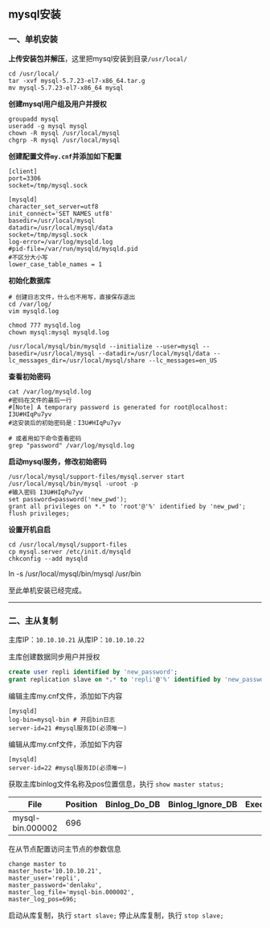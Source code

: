 ## mysql安装

### 一、单机安装

**上传安装包并解压**，这里把mysql安装到目录`/usr/local/`

```shell
cd /usr/local/
tar -xvf mysql-5.7.23-el7-x86_64.tar.g
mv mysql-5.7.23-el7-x86_64 mysql
```

**创建mysql用户组及用户并授权**

```shell
groupadd mysql
useradd -g mysql mysql
chown -R mysql /usr/local/mysql
chgrp -R mysql /usr/local/mysql
```

**创建配置文件`my.cnf`并添加如下配置**

```shell
[client]
port=3306
socket=/tmp/mysql.sock

[mysqld]
character_set_server=utf8
init_connect='SET NAMES utf8'
basedir=/usr/local/mysql
datadir=/usr/local/mysql/data
socket=/tmp/mysql.sock
log-error=/var/log/mysqld.log
#pid-file=/var/run/mysqld/mysqld.pid
#不区分大小写
lower_case_table_names = 1
```

**初始化数据库**

```shell
# 创建日志文件，什么也不用写，直接保存退出
cd /var/log/
vim mysqld.log

chmod 777 mysqld.log
chown mysql:mysql mysqld.log

/usr/local/mysql/bin/mysqld --initialize --user=mysql --basedir=/usr/local/mysql --datadir=/usr/local/mysql/data --lc_messages_dir=/usr/local/mysql/share --lc_messages=en_US
```

**查看初始密码**

```shell
cat /var/log/mysqld.log
#密码在文件的最后一行
#[Note] A temporary password is generated for root@localhost: I3U#HIqPu7yv
#这安装后的初始密码是：I3U#HIqPu7yv

# 或者用如下命令查看密码
grep "password" /var/log/mysqld.log
```

**启动mysql服务，修改初始密码**

```shell
/usr/local/mysql/support-files/mysql.server start
/usr/local/mysql/bin/mysql -uroot -p
#输入密码 I3U#HIqPu7yv
set password=password('new_pwd');
grant all privileges on *.* to 'root'@'%' identified by 'new_pwd';
flush privileges;
```

**设置开机自启**

```shell
cd /usr/local/mysql/support-files
cp mysql.server /etc/init.d/mysqld
chkconfig --add mysqld
```

ln -s /usr/local/mysql/bin/mysql /usr/bin

至此单机安装已经完成。

------

### 二、主从复制

主库IP：`10.10.10.21`
从库IP：`10.10.10.22`

主库创建数据同步用户并授权

```sql
create user repli identified by 'new_password';
grant replication slave on *.* to 'repli'@'%' identified by 'new_password'; 
```

编辑主库my.cnf文件，添加如下内容

```shell
[mysqld]
log-bin=mysql-bin # 开启bin日志
server-id=21 #mysql服务ID(必须唯一)
```

编辑从库my.cnf文件，添加如下内容

```shell
[mysqld]
server-id=22 #mysql服务ID(必须唯一)
```

获取主库binlog文件名称及pos位置信息，执行 `show master status;`

| File             | Position | Binlog_Do_DB | Binlog_Ignore_DB | Executed_Gtid_Set |
| ---------------- | -------- | ------------ | ---------------- | ----------------- |
| mysql-bin.000002 | 696      |              |                  |                   |

在从节点配置访问主节点的参数信息

```shell
change master to 
master_host='10.10.10.21',
master_user='repli',
master_password='denlaku', 
master_log_file='mysql-bin.000002',
master_log_pos=696;
```

启动从库复制，执行 `start slave;`
停止从库复制，执行  `stop slave;`

